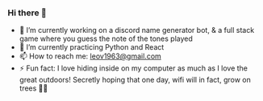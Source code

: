 ### Hi there 👋

<!--
**leov1963/leov1963** is a ✨ _special_ ✨ repository because its `README.md` (this file) appears on your GitHub profile.

Here are some ideas to get you started:

- 🔭 I’m currently working on ...
- 🌱 I’m currently learning ...
- 👯 I’m looking to collaborate on ...
- 🤔 I’m looking for help with ...
- 💬 Ask me about ...
- 📫 How to reach me: ...
- 😄 Pronouns: ...
- ⚡ Fun fact: ...
-->
- 🔭 I’m currently working on a discord name generator bot, & a full stack game where you guess the note of the tones played
- 🌱 I’m currently practicing Python and React
- 📫 How to reach me: leov1963@gmail.com
- ⚡ Fun fact: I love hiding inside on my computer as much as I love the great outdoors! Secretly hoping that one day, wifi will in fact, grow on trees 🌲📶 
